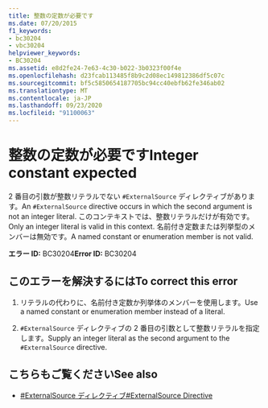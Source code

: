 ```yaml
---
title: 整数の定数が必要です
ms.date: 07/20/2015
f1_keywords:
- bc30204
- vbc30204
helpviewer_keywords:
- BC30204
ms.assetid: e8d2fe24-7e63-4c30-b022-3b0323f00f4e
ms.openlocfilehash: d23fcab113485f8b9c2d08ec149812386df5c07c
ms.sourcegitcommit: bf5c5850654187705bc94cc40ebfb62fe346ab02
ms.translationtype: MT
ms.contentlocale: ja-JP
ms.lasthandoff: 09/23/2020
ms.locfileid: "91100063"
---
```

# <a name="integer-constant-expected"></a><span data-ttu-id="9871c-102">整数の定数が必要です</span><span class="sxs-lookup"><span data-stu-id="9871c-102">Integer constant expected</span></span>

<span data-ttu-id="9871c-103">2 番目の引数が整数リテラルでない `#ExternalSource` ディレクティブがあります。</span><span class="sxs-lookup"><span data-stu-id="9871c-103">An `#ExternalSource` directive occurs in which the second argument is not an integer literal.</span></span> <span data-ttu-id="9871c-104">このコンテキストでは、整数リテラルだけが有効です。</span><span class="sxs-lookup"><span data-stu-id="9871c-104">Only an integer literal is valid in this context.</span></span> <span data-ttu-id="9871c-105">名前付き定数または列挙型のメンバーは無効です。</span><span class="sxs-lookup"><span data-stu-id="9871c-105">A named constant or enumeration member is not valid.</span></span>  
  
 <span data-ttu-id="9871c-106">**エラー ID:** BC30204</span><span class="sxs-lookup"><span data-stu-id="9871c-106">**Error ID:** BC30204</span></span>  
  
## <a name="to-correct-this-error"></a><span data-ttu-id="9871c-107">このエラーを解決するには</span><span class="sxs-lookup"><span data-stu-id="9871c-107">To correct this error</span></span>  
  
1. <span data-ttu-id="9871c-108">リテラルの代わりに、名前付き定数か列挙体のメンバーを使用します。</span><span class="sxs-lookup"><span data-stu-id="9871c-108">Use a named constant or enumeration member instead of a literal.</span></span>  
  
2. <span data-ttu-id="9871c-109">`#ExternalSource` ディレクティブの 2 番目の引数として整数リテラルを指定します。</span><span class="sxs-lookup"><span data-stu-id="9871c-109">Supply an integer literal as the second argument to the `#ExternalSource` directive.</span></span>  
  
## <a name="see-also"></a><span data-ttu-id="9871c-110">こちらもご覧ください</span><span class="sxs-lookup"><span data-stu-id="9871c-110">See also</span></span>

- [<span data-ttu-id="9871c-111">#ExternalSource ディレクティブ</span><span class="sxs-lookup"><span data-stu-id="9871c-111">#ExternalSource Directive</span></span>](../language-reference/directives/externalsource-directive.md)
